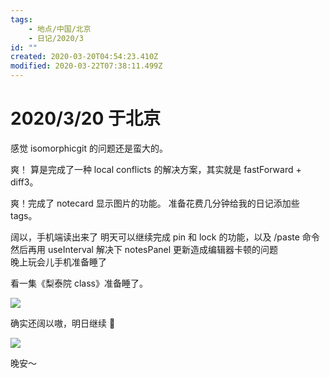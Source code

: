 ```yaml
---
tags:
    - 地点/中国/北京
    - 日记/2020/3
id: ""
created: 2020-03-20T04:54:23.410Z
modified: 2020-03-22T07:38:11.499Z
---
```


# 2020/3/20 于北京

<!-- @timer "date":"Fri Mar 20 2020 12:54:37 GMT+0800 (China Standard Time)" -->

感觉 isomorphicgit 的问题还是蛮大的。

<!-- @timer "date":"Fri Mar 20 2020 17:58:42 GMT+0800 (China Standard Time)","duration":"about 5 hours" -->

爽！
算是完成了一种 local conflicts 的解决方案，其实就是 fastForward + diff3。

<!-- @timer "date":"Fri Mar 20 2020 20:39:15 GMT+0800 (China Standard Time)","duration":"about 3 hours" -->

爽！完成了 notecard 显示图片的功能。
准备花费几分钟给我的日记添加些 tags。

<!-- @timer "date":"Fri Mar 20 2020 22:05:22 GMT+0800 (China Standard Time)","duration":"about 1 hour" -->

阔以，手机端读出来了
明天可以继续完成 pin 和 lock 的功能，以及 /paste 命令
然后再用 useInterval 解决下 notesPanel 更新造成编辑器卡顿的问题  
晚上玩会儿手机准备睡了

<!-- @timer "date":"Fri Mar 20 2020 22:23:52 GMT+0800 (China Standard Time)","duration":"19 minutes" -->

看一集《梨泰院 class》准备睡了。

![](https://pp.hihi888.xyz/news/20200204/btxewk50p44cm.jpg)

<!-- @timer "date":"Fri Mar 20 2020 23:40:17 GMT+0800 (China Standard Time)","duration":"about 1 hour" -->

确实还阔以嗷，明日继续 🌝

![](https://www.allkpop.com/upload/2019/12/content/182003/1576717420-2.jpg)

晚安～
